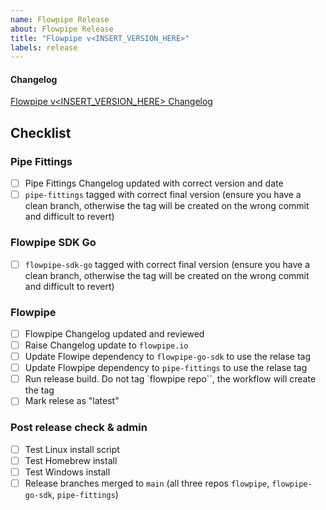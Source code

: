 ```yaml
---
name: Flowpipe Release
about: Flowpipe Release
title: "Flowpipe v<INSERT_VERSION_HERE>"
labels: release
---
```


#### Changelog

[Flowpipe v<INSERT_VERSION_HERE> Changelog](https://github.com/turbot/flowpipe/blob/v<INSERT_VERSION_HERE>/CHANGELOG.md)

## Checklist

### Pipe Fittings
- [ ] Pipe Fittings Changelog updated with correct version and date
- [ ] `pipe-fittings` tagged with correct final version (ensure you have a clean branch, otherwise the tag will be created on the wrong commit and difficult to revert)

### Flowpipe SDK Go
- [ ] `flowpipe-sdk-go` tagged with correct final version (ensure you have a clean branch, otherwise the tag will be created on the wrong commit and difficult to revert)

### Flowpipe

- [ ] Flowpipe Changelog updated and reviewed
- [ ] Raise Changelog update to `flowpipe.io`
- [ ] Update Flowipe dependency to `flowpipe-go-sdk` to use the relase tag
- [ ] Update Flowpipe dependency to `pipe-fittings` to use the relase tag
- [ ] Run release build. Do not tag `flowpipe repo``, the workflow will create the tag
- [ ] Mark relese as "latest"

### Post release check & admin
- [ ] Test Linux install script
- [ ] Test Homebrew install
- [ ] Test Windows install
- [ ] Release branches merged to `main` (all three repos `flowpipe`, `flowpipe-go-sdk`, `pipe-fittings`)